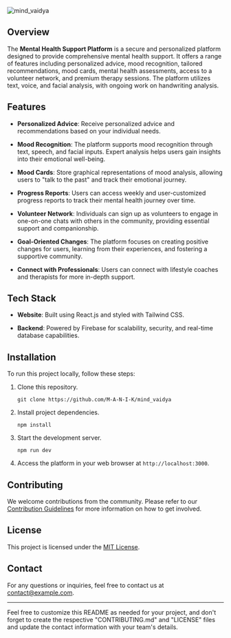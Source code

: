 ![mind_vaidya](https://socialify.git.ci/M-A-N-I-K/mind_vaidya/image?description=1&descriptionEditable=Mind%20Vaidya%3A%20Your%20Personalized%20Mental%20Health%20Companion%2C%20Harnessing%20Mood%20Recognition%20for%20Holistic%20Well-Being&forks=1&name=1&owner=1&pattern=Brick%20Wall&stargazers=1&theme=Dark)

## Overview

The **Mental Health Support Platform** is a secure and personalized platform designed to provide comprehensive mental health support. It offers a range of features including personalized advice, mood recognition, tailored recommendations, mood cards, mental health assessments, access to a volunteer network, and premium therapy sessions. The platform utilizes text, voice, and facial analysis, with ongoing work on handwriting analysis. 

## Features

- **Personalized Advice**: Receive personalized advice and recommendations based on your individual needs.

- **Mood Recognition**: The platform supports mood recognition through text, speech, and facial inputs. Expert analysis helps users gain insights into their emotional well-being.

- **Mood Cards**: Store graphical representations of mood analysis, allowing users to "talk to the past" and track their emotional journey.

- **Progress Reports**: Users can access weekly and user-customized progress reports to track their mental health journey over time.

- **Volunteer Network**: Individuals can sign up as volunteers to engage in one-on-one chats with others in the community, providing essential support and companionship.

- **Goal-Oriented Changes**: The platform focuses on creating positive changes for users, learning from their experiences, and fostering a supportive community.

- **Connect with Professionals**: Users can connect with lifestyle coaches and therapists for more in-depth support.

## Tech Stack

- **Website**: Built using React.js and styled with Tailwind CSS.

- **Backend**: Powered by Firebase for scalability, security, and real-time database capabilities.

## Installation

To run this project locally, follow these steps:

1. Clone this repository.
   
   ```
   git clone https://github.com/M-A-N-I-K/mind_vaidya
   ```

2. Install project dependencies.
   
   ```
   npm install
   ```

3. Start the development server.
   
   ```
   npm run dev
   ```

4. Access the platform in your web browser at `http://localhost:3000`.

## Contributing

We welcome contributions from the community. Please refer to our [Contribution Guidelines](CONTRIBUTING.md) for more information on how to get involved.

## License

This project is licensed under the [MIT License](LICENSE).

## Contact

For any questions or inquiries, feel free to contact us at [contact@example.com](mailto:contact@example.com).

---

Feel free to customize this README as needed for your project, and don't forget to create the respective "CONTRIBUTING.md" and "LICENSE" files and update the contact information with your team's details.
